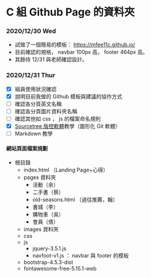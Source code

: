 # C 組 Github Page 的資料夾

### 2020/12/30 Wed

- 試做了一個簡易的模板： https://mfee11c.github.io/
- 目前確認的規格， navbar 100px 高， footer 464px 高。
- 其餘待 12/31 與老師確認設計。

### 2020/12/31 Thur

- [x] 組員使用狀況確認
- [x] 說明目前我做的 Github 模板與建議的協作方式
- [ ] 確認各分頁英文名稱
- [ ] 確認各分頁圖片資料夾名稱
- [ ] 確認其他如 css ， js 的檔案命名規則
- [x] [Sourcetree 版控軟體](https://www.sourcetreeapp.com/)教學（圖形化 Git 軟體）
- [ ] Markdown 教學

#### 網站頁面檔案規劃

- 根目錄
  - index.html （Landing Page+心得）
  - pages 資料夾
    - 活動（余）
    - 二手書（蔡）
    - old-seasons.html （過往推薦，翰）
    - 書城（李）
    - 購物車（吳）
    - 會員（倩）
  - images 資料夾
  - css
  - js
    - jquery-3.5.1.js
    - navfoot-v1.js ： navbar 與 footer 的模板
  - bootstrap-4.5.3-dist
  - fontawesome-free-5.15.1-web
